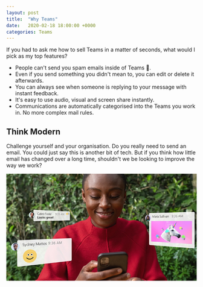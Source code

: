 ```yaml
---
layout: post
title:  "Why Teams"
date:   2020-02-18 18:00:00 +0000
categories: Teams
---
```

If you had to ask me how to sell Teams in a matter of seconds, what would I pick as my top features?

* People can't send you spam emails inside of Teams 🤟.
* Even if you send something you didn't mean to, you can edit or delete it afterwards.
* You can always see when someone is replying to your message with instant feedback.
* It's easy to use audio, visual and screen share instantly.
* Communications are automatically categorised into the Teams you work in. No more complex mail rules.

## Think Modern
Challenge yourself and your organisation. Do you really need to send an email. You could just say this is another bit of tech. But if you think how little email has changed over a long time, shouldn't we be looking to improve the way we work?

![Microsoft Teams Chat](/assets/teams-chat.jpg)